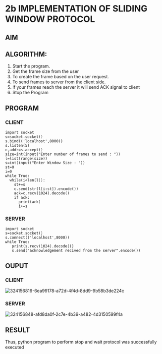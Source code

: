 # 2b IMPLEMENTATION OF SLIDING WINDOW PROTOCOL
## AIM
## ALGORITHM:
1. Start the program.
2. Get the frame size from the user
3. To create the frame based on the user request.
4. To send frames to server from the client side.
5. If your frames reach the server it will send ACK signal to client
6. Stop the Program
## PROGRAM
### CLIENT
~~~
import socket
s=socket.socket()
s.bind(('localhost',8000))
s.listen(5)
c,addr=s.accept()
size=int(input("Enter number of frames to send : "))
l=list(range(size))
s=int(input("Enter Window Size : "))
st=0
i=0
while True:
  while(i<len(l)):
    st+=s
    c.send(str(l[i:st]).encode())
    ack=c.recv(1024).decode()
    if ack:
      print(ack)
      i+=s
~~~
### SERVER
~~~
import socket
s=socket.socket()
s.connect(('localhost',8000))
while True: 
   print(s.recv(1024).decode())
   s.send("acknowledgement recived from the server".encode())
~~~   
   
## OUPUT
### CLIENT

![324156816-6ea99178-a72d-4f4d-8dd9-9b58b3de224c](https://github.com/user-attachments/assets/cd32a2e4-21d6-4680-8a3e-0534d3a54a43)

### SERVER

![324156848-afd8da0f-2c7e-4b39-a482-4d3150599f4a](https://github.com/user-attachments/assets/57629f59-e03c-4444-8c23-eb731cf0c281)

## RESULT
Thus, python program to perform stop and wait protocol was successfully executed
